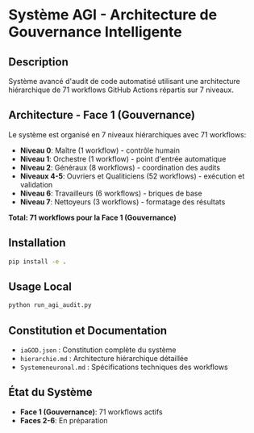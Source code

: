 # Système AGI - Architecture de Gouvernance Intelligente

## Description

Système avancé d'audit de code automatisé utilisant une architecture hiérarchique de 71 workflows GitHub Actions répartis sur 7 niveaux.

## Architecture - Face 1 (Gouvernance)

Le système est organisé en 7 niveaux hiérarchiques avec 71 workflows:

- **Niveau 0**: Maître (1 workflow) - contrôle humain
- **Niveau 1**: Orchestre (1 workflow) - point d'entrée automatique
- **Niveau 2**: Généraux (8 workflows) - coordination des audits
- **Niveaux 4-5**: Ouvriers et Qualiticiens (52 workflows) - exécution et validation
- **Niveau 6**: Travailleurs (6 workflows) - briques de base
- **Niveau 7**: Nettoyeurs (3 workflows) - formatage des résultats

**Total: 71 workflows pour la Face 1 (Gouvernance)**

## Installation

```bash
pip install -e .
```

## Usage Local

```bash
python run_agi_audit.py
```

## Constitution et Documentation

- `iaGOD.json` : Constitution complète du système
- `hierarchie.md` : Architecture hiérarchique détaillée
- `Systemeneuronal.md` : Spécifications techniques des workflows

## État du Système

- **Face 1 (Gouvernance)**: 71 workflows actifs
- **Faces 2-6**: En préparation

